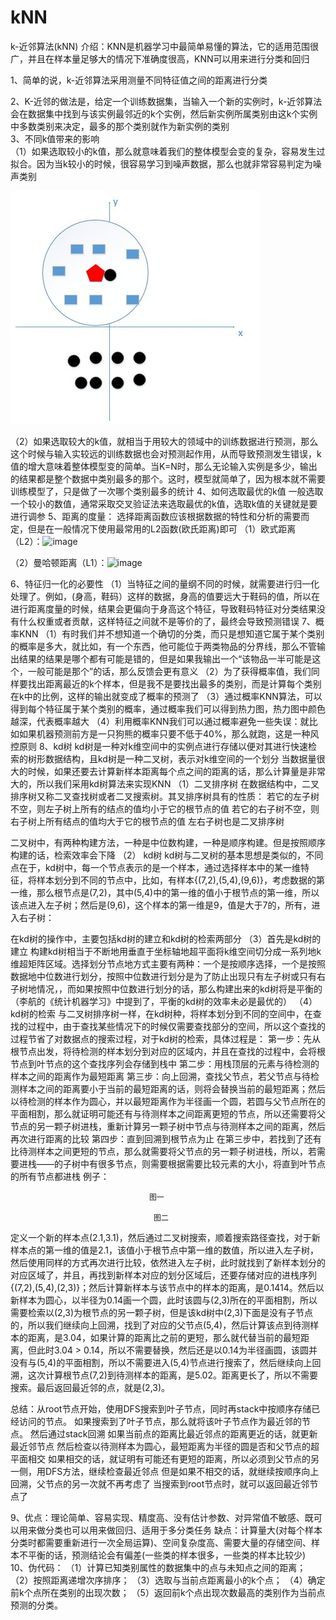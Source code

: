 # kNN
k-近邻算法(kNN)
介绍：KNN是机器学习中最简单易懂的算法，它的适用范围很广，并且在样本量足够大的情况下准确度很高，KNN可以用来进行分类和回归

1、简单的说，k-近邻算法采用测量不同特征值之间的距离进行分类

2、K-近邻的做法是，给定一个训练数据集，当输入一个新的实例时，k-近邻算法会在数据集中找到与该实例最邻近的k个实例，然后新实例所属类别由这k个实例中多数类别来决定，最多的那个类别就作为新实例的类别  
3、不同k值带来的影响      
（1）如果选取较小的k值，那么就意味着我们的整体模型会变的复杂，容易发生过拟合。因为当k较小的时候，很容易学习到噪声数据，那么也就非常容易判定为噪声类别

![image](https://github.com/zjzj1992/kNN/blob/master/images/1.jpg)

（2）如果选取较大的k值，就相当于用较大的领域中的训练数据进行预测，那么这个时候与输入实较远的训练数据也会对预测起作用，从而导致预测发生错误，k值的增大意味着整体模型变的简单。当K=N时，那么无论输入实例是多少，输出的结果都是整个数据中类别最多的那个。这时，模型就简单了，因为根本就不需要训练模型了，只是做了一次哪个类别最多的统计
4、如何选取最优的k值
一般选取一个较小的数值，通常采取交叉验证法来选取最优的k值，选取k值的关键就是要进行调参
5、距离的度量：
选择距离函数应该根据数据的特性和分析的需要而定，但是在一般情况下使用最常用的L2函数(欧氏距离)即可
（1）欧式距离（L2）：![image]()  

（2）曼哈顿距离（L1）：![image]()  

6、特征归一化的必要性
（1）当特征之间的量纲不同的时候，就需要进行归一化处理了。例如，(身高，鞋码）这样的数据，身高的值要远大于鞋码的值，所以在进行距离度量的时候，结果会更偏向于身高这个特征，导致鞋码特征对分类结果没有什么权重或者贡献，这样特征之间就不是等价的了，最终会导致预测错误
7、概率KNN
（1）有时我们并不想知道一个确切的分类，而只是想知道它属于某个类别的概率是多大，就比如，有一个东西，他可能位于两类物品的分界线，那么不管输出结果的结果是哪个都有可能是错的，但是如果我输出一个“该物品一半可能是这个，一般可能是那个”的话，那么反馈会更有意义
（2）为了获得概率值，我们同样要找出距离最近的k个样本，但是我不是要找出最多的类别，而是计算每个类别在k中的比例，这样的输出就变成了概率的预测了
（3）通过概率KNN算法，可以得到每个特征属于某个类别的概率，通过概率我们可以得到热力图，热力图中颜色越深，代表概率越大
（4）利用概率KNN我们可以通过概率避免一些失误：就比如如果机器预测前方是一只狗熊的概率只要不低于40%，那么就跑，这是一种风控原则
8、kd树
kd树是一种对k维空间中的实例点进行存储以便对其进行快速检索的树形数据结构，且kd树是一种二叉树，表示对k维空间的一个划分
当数据量很大的时候，如果还要去计算新样本距离每个点之间的距离的话，那么计算量是非常大的，所以我们采用kd树算法来实现KNN
（1）二叉排序树
在数据结构中，二叉排序树又称二叉查找树或者二叉搜索树。其叉排序树具有的性质：
    若它的左子树不空，则左子树上所有的结点的值均小于它的根节点的值
    若它的右子树不空，则右子树上所有结点的值均大于它的根节点的值
    左右子树也是二叉排序树

二叉树中，有两种构建方法，一种是中位数构建，一种是顺序构建。但是按照顺序构建的话，检索效率会下降
（2） kd树
kd树与二叉树的基本思想是类似的，不同点在于，kd树中，每一个节点表示的是一个样本，通过选择样本中的某一维特征，将样本划分到不同的节点中，比如，有样本{(7,2),(5,4),(9,6)}，考虑数据的第一维，那么根节点是(7,2)，其中(5,4)中的第一维的值小于根节点的第一维，所以该点进入左子树；然后是(9,6)，这个样本的第一维是9，值是大于7的，所有，进入右子树：

在kd树的操作中，主要包括kd树的建立和kd树的检索两部分
（3）首先是kd树的建立
构建kd树相当于不断地用垂直于坐标轴地超平面将k维空间切分成一系列地k维超矩阵区域。选择划分节点地方式主要有两种：一个是按顺序选择，一个是按照数据地中位数进行划分，按照中位数进行划分是为了防止出现只有左子树或只有右子树地情况，，而如果按照中位数进行划分的话，那么构建出来的kd树将是平衡的
（李航的《统计机器学习》中提到了，平衡的kd树的效率未必是最优的）
（4）kd树的检索
与二叉树排序树一样，在kd树种，将样本划分到不同的空间中，在查找的过程中，由于查找某些情况下的时候仅需要查找部分的空间，所以这个查找的过程节省了对数据点的搜索过程，对于kd树的检索，具体过程是：
第一步：先从根节点出发，将待检测的样本划分到对应的区域内，并且在查找的过程中，会将根节点到叶节点的这个查找序列会存储到栈中
第二步：用栈顶层的元素与待检测的样本之间的距离作为最短距离
第三步：向上回溯，查找父节点，若父节点与待检测样本之间的距离要小于当前的最短距离的话，则将会替换当前的最短距离；然后以待检测的样本作为圆心，并以最短距离作为半径画一个圆，若圆与父节点所在的平面相割，那么就证明可能还有与待测样本之间距离更短的节点，所以还需要将父节点的另一颗子树进栈，重新计算另一颗子树中节点与待测样本之间的距离，然后再次进行距离的比较
第四步：直到回溯到根节点为止
在第三步中，若找到了还有比待测样本之间更短的节点，那么就需要将父节点的另一颗子树进栈，所以，若需要进栈——的子树中有很多节点，则需要根据需要比较元素的大小，将直到叶节点的所有节点都进栈
例子：

                                   图一

                                    图二
定义一个新的样本点(2.1,3.1)，然后通过二叉树搜索，顺着搜索路径查找，对于新样本点的第一维的值是2.1，该值小于根节点中第一维的数值，所以进入左子树，然后使用同样的方式再次进行比较，依然进入左子树，此时就找到了新样本划分的对应区域了，并且，再找到新样本对应的划分区域后，还要存储对应的进栈序列{(7,2),(5,4),(2,3)}；然后计算新样本与该节点中的样本的距离，是0.1414。然后以新样本为圆心，以半径为0.14画一个圆，此时该圆与(2,3)所在的平面相割，所以需要检索以(2,3)为根节点的另一颗子树，但是该kd树中(2,3)下面是没有子节点的，所以我们继续向上回溯，找到了对应的父节点(5,4)，然后计算该点到待测样本的距离，是3.04，如果计算的距离比之前的更短，那么就代替当前的最短距离，但此时3.04 > 0.14，所以不需要替换，然后还是以0.14为半径画圆，该圆并没有与(5,4)的平面相割，所以不需要进入(5,4)节点进行搜索了，然后继续向上回溯，这次计算根节点(7,2)到待测样本的距离，是5.02。距离更长了，所以不需要搜索。最后返回最近邻的点，就是(2,3)。

总结：从root节点开始，使用DFS搜索到叶子节点，同时再stack中按顺序存储已经访问的节点。
如果搜索到了叶子节点，那么就将该叶子节点作为最近邻的节点。
然后通过stack回溯
如果当前点的距离比最近邻点的距离更近的话，就更新最近邻节点
然后检查以待测样本为圆心，最短距离为半径的圆是否和父节点的超平面相交
如果相交的话，就证明有可能还有更短的距离，所以必须到父节点的另一侧，用DFS方法，继续检查最近邻点
但是如果不相交的话，就继续按顺序向上回溯，父节点的另一次就不再考虑了
当搜索到root节点时，就可以返回最近邻节点了

9、优点：理论简单、容易实现、精度高、没有估计参数、对异常值不敏感、既可以用来做分类也可以用来做回归、适用于多分类任务
     缺点：计算量大(对每个样本分类时都需要重新进行一次全局运算)、空间复杂度高、需要大量的存储空间、样本不平衡的话，预测结论会有偏差(一些类的样本很多，一些类的样本比较少)
10、伪代码：
（1）计算已知类别属性的数据集中的点与未知点之间的距离；
（2）按照距离递增次序排序；
（3）选取与当前点距离最小的k个点；
（4）确定前k个点所在类别的出现次数；
（5）返回前k个点出现次数最高的类别作为当前点预测的分类。

